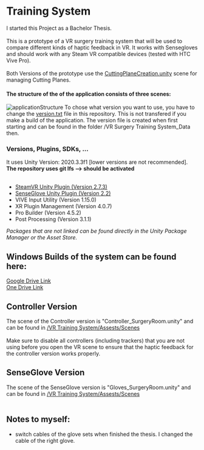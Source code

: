 
# Training System

I started this Project as a Bachelor Thesis. <br><br>
This is a prototype of a VR surgery training system that will be used to compare different kinds of haptic feedback in VR. It works with Sensegloves and should work with any Steam VR compatible devices (tested with HTC Vive Pro). <br><br>
Both Versions of the prototype use the [CuttingPlaneCreation.unity](https://github.com/leon-rgb/Training-System/tree/main/VR%20Training%20System/Assets/Scenes) scene for managing Cutting Planes.

#### The structure of the of the application consists of three scenes:
![applicationStructure](https://media.github.tik.uni-stuttgart.de/user/2568/files/07da9780-aa04-11ec-83c5-aa791e8183d6)
To chose what version you want to use, you have to change the [version.txt](https://github.com/leon-rgb/Training-System/blob/main/VR%20Training%20System/Assets/version.txt) file in this repository. This is not transfered if you make a build of the application. The version file is created when first starting and can be found in the folder /VR Surgery Training System_Data then.

### Versions, Plugins, SDKs, ...
It uses Unity Version: 2020.3.3f1 [lower versions are not recommended]. <br>**The repository uses git lfs --> should be activated**<br><br>
- [SteamVR Unity Plugin (Version 2.7.3)](https://valvesoftware.github.io/steamvr_unity_plugin/)
- [SenseGlove Unity Plugin (Version 2.2)](https://github.com/Adjuvo/SenseGlove-Unity)
- VIVE Input Utility (Version  1.15.0)
- XR Plugin Management (Version 4.0.7)
- Pro Builder (Version 4.5.2)
- Post Processing (Version 3.1.1)

*Packages that are not linked can be found directly in the Unity Package Manager or the Asset Store.*

## Windows Builds of the system can be found here:

[Google Drive Link](https://drive.google.com/drive/folders/1OyvivWRcgjhE81wN5nj4Lj1z13s1_HjY) <br>
[One Drive Link](https://1drv.ms/u/s!AkgSs2wgFvVx0CggKm4iPNe0PKfU?e=Twoape)


## Controller Version

The scene of the Controller version is "Controller_SurgeryRoom.unity" and can be found in [/VR Training System/Assests/Scenes](https://github.com/leon-rgb/Training-System/blob/main/VR%20Training%20System/Assets/Scenes/) <br><br>
Make sure to disable all controllers (including trackers) that you are not using before you open the VR scene to ensure that the haptic feedback for the controller version works properly. 



## SenseGlove Version
The scene of the SenseGlove version is "Gloves_SurgeryRoom.unity" and can be found in [/VR Training System/Assests/Scenes](https://github.com/leon-rgb/Training-System/blob/main/VR%20Training%20System/Assets/Scenes/) <br><br>

## Notes to myself: <br>
- switch cables of the glove sets when finished the thesis. I changed the cable of the right glove.
